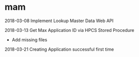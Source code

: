 # mam

2018-03-08
Implement Lookup Master Data Web API

2018-03-13
Get Max Application ID via HPCS Stored Procedure
+ Add missing files 

2018-03-21
Creating Application successful first time